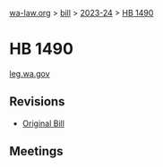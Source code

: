 [wa-law.org](/) > [bill](/bill/) > [2023-24](/bill/2023-24/) > [HB 1490](/bill/2023-24/hb/1490/)

# HB 1490
[leg.wa.gov](https://app.leg.wa.gov/billsummary?BillNumber=1490&Year=2023&Initiative=false)

## Revisions
* [Original Bill](1/)

## Meetings